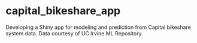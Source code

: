 # capital_bikeshare_app
Developing a Shiny app for modeling and prediction from Capital bikeshare system data. Data courtesy of UC Irvine ML Repository.
